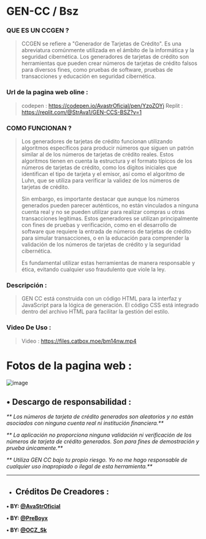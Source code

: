 # GEN-CC / Bsz
### QUE ES UN CCGEN ?
> CCGEN se refiere a "Generador de Tarjetas de Crédito". Es una abreviatura comúnmente utilizada en el ámbito de la informática y la seguridad cibernética. Los generadores de tarjetas de crédito son herramientas que pueden crear números de tarjetas de crédito falsos para diversos fines, como pruebas de software, pruebas de transacciones y educación en seguridad cibernética.
### Url de la pagina web oline :
> codepen : https://codepen.io/AvastrOficial/pen/YzoZOYj
> Replit : https://replit.com/@StrAva1/GEN-CCS-BSZ?v=1
### COMO FUNCIONAN ?
> Los generadores de tarjetas de crédito funcionan utilizando algoritmos específicos para producir números que siguen un patrón similar al de los números de tarjetas de crédito reales. Estos algoritmos tienen en cuenta la estructura y el formato típicos de los números de tarjetas de crédito, como los dígitos iniciales que identifican el tipo de tarjeta y el emisor, así como el algoritmo de Luhn, que se utiliza para verificar la validez de los números de tarjetas de crédito.
> 
> Sin embargo, es importante destacar que aunque los números generados pueden parecer auténticos, no están vinculados a ninguna cuenta real y no se pueden utilizar para realizar compras u otras transacciones legítimas. Estos generadores se utilizan principalmente con fines de pruebas y verificación, como en el desarrollo de software que requiere la entrada de números de tarjetas de crédito para simular transacciones, o en la educación para comprender la validación de los números de tarjetas de crédito y la seguridad cibernética.
> 
> Es fundamental utilizar estas herramientas de manera responsable y ética, evitando cualquier uso fraudulento que viole la ley.
### Descripción :
> GEN CC está construida con un código HTML para la interfaz y JavaScript para la lógica de generación. El código CSS está integrado dentro del archivo HTML para facilitar la gestión del estilo.
### Video De Uso :
> Video : https://files.catbox.moe/bm14nw.mp4
# Fotos de la pagina web : 
![image](https://github.com/user-attachments/assets/93192d18-13fb-4690-aa08-436344567d24)

## • **Descargo de responsabilidad :**

_** Los números de tarjeta de crédito generados son aleatorios y no están asociados con ninguna cuenta real ni institución financiera.**_

_** La aplicación no proporciona ninguna validación ni verificación de los números de tarjeta de crédito generados. Son para fines de demostración y prueba únicamente.**_

_** Utiliza GEN CC bajo tu propio riesgo. Yo no me hago responsable de cualquier uso inapropiado o ilegal de esta herramienta.**_

------

* ## __Créditos De Creadores :__
**• BY: [@AvaStrOficial](https://t.me/AvaStrOficial)**

**• BY: [@PreBoyx](https://t.me/PreBoyx)**

**• BY: [@OCZ_Sk](https://t.me/OCZ_Sk)**
